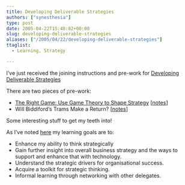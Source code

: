 ```yaml
---
title: Developing Deliverable Strategies
authors: ["synesthesia"]
type: post
date: 2005-04-22T15:48:02+00:00
slug: developing-deliverable-strategies 
aliases: ["/2005/04/22/developing-deliverable-strategies"]
ttaglist:
  - Learning, Strategy

---
```

I&#8217;ve just received the joining instructions and pre-work for [Developing Deliverable Strategies][1]

There are two pieces of pre-work:

  * [The Right Game: Use Game Theory to Shape Strategy][2] [[notes][3]]
  * Will Biddiford&#8217;s Trams Make a Return? [[notes][4]]

Some interesting stuff to get my teeth into!

As I&#8217;ve noted [here][5] my learning goals are to:

  * Enhance my ability to think strategically
  * Gain further insight into overall business strategy and the ways to support and enhance that with technology.
  * Understand the strategic drivers for organisational success.
  * Acquire a toolkit for strategic thinking.
  * Informal learning through networking with other delegates.

 [1]: https://www.som.cranfield.ac.uk/som/executive/course/overview.asp?id=82
 [2]: https://harvardbusinessonline.hbsp.harvard.edu/b01/en/common/item_detail.jhtml?id=95402
 [3]: https://www.synesthesia.co.uk/blog/wiki/The+Right+Game
 [4]: https://www.synesthesia.co.uk/blog/wiki/Developing+Deliverable+Strategies.TramStudy
 [5]: https://www.synesthesia.co.uk/blog/wiki/Developing+Deliverable+Strategies